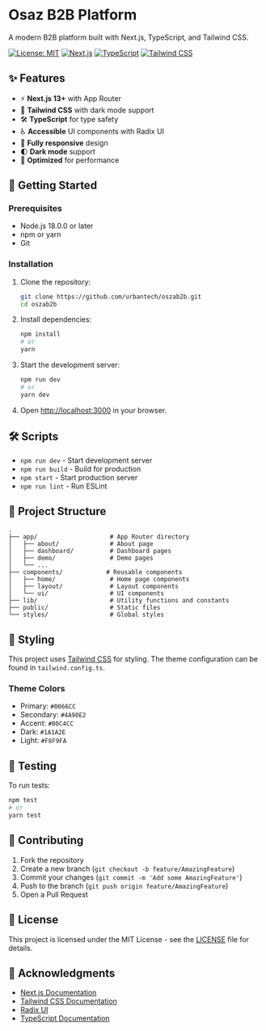 # Osaz B2B Platform

A modern B2B platform built with Next.js, TypeScript, and Tailwind CSS.

[![License: MIT](https://img.shields.io/badge/License-MIT-yellow.svg)](https://opensource.org/licenses/MIT)
[![Next.js](https://img.shields.io/badge/Next.js-13+-000000?logo=next.js&logoColor=white)](https://nextjs.org/)
[![TypeScript](https://img.shields.io/badge/TypeScript-4.9+-3178C6?logo=typescript&logoColor=white)](https://www.typescriptlang.org/)
[![Tailwind CSS](https://img.shields.io/badge/Tailwind_CSS-3.3.0-06B6D4?logo=tailwind-css&logoColor=white)](https://tailwindcss.com/)

## ✨ Features

- ⚡ **Next.js 13+** with App Router
- 🎨 **Tailwind CSS** with dark mode support
- 🛠 **TypeScript** for type safety
- ♿ **Accessible** UI components with Radix UI
- 📱 **Fully responsive** design
- 🌓 **Dark mode** support
- 🚀 **Optimized** for performance

## 🚀 Getting Started

### Prerequisites

- Node.js 18.0.0 or later
- npm or yarn
- Git

### Installation

1. Clone the repository:
   ```bash
   git clone https://github.com/urbantech/oszab2b.git
   cd oszab2b
   ```

2. Install dependencies:
   ```bash
   npm install
   # or
   yarn
   ```

3. Start the development server:
   ```bash
   npm run dev
   # or
   yarn dev
   ```

4. Open [http://localhost:3000](http://localhost:3000) in your browser.

## 🛠 Scripts

- `npm run dev` - Start development server
- `npm run build` - Build for production
- `npm start` - Start production server
- `npm run lint` - Run ESLint

## 📂 Project Structure

```
.
├── app/                    # App Router directory
│   ├── about/              # About page
│   ├── dashboard/          # Dashboard pages
│   ├── demo/               # Demo pages
│   └── ...
├── components/            # Reusable components
│   ├── home/               # Home page components
│   ├── layout/             # Layout components
│   └── ui/                 # UI components
├── lib/                    # Utility functions and constants
├── public/                 # Static files
└── styles/                 # Global styles
```

## 🎨 Styling

This project uses [Tailwind CSS](https://tailwindcss.com/) for styling. The theme configuration can be found in `tailwind.config.ts`.

### Theme Colors

- Primary: `#0066CC`
- Secondary: `#4A90E2`
- Accent: `#00C4CC`
- Dark: `#1A1A2E`
- Light: `#F8F9FA`

## 🧪 Testing

To run tests:

```bash
npm test
# or
yarn test
```

## 🤝 Contributing

1. Fork the repository
2. Create a new branch (`git checkout -b feature/AmazingFeature`)
3. Commit your changes (`git commit -m 'Add some AmazingFeature'`)
4. Push to the branch (`git push origin feature/AmazingFeature`)
5. Open a Pull Request

## 📄 License

This project is licensed under the MIT License - see the [LICENSE](LICENSE) file for details.

## 🙏 Acknowledgments

- [Next.js Documentation](https://nextjs.org/docs)
- [Tailwind CSS Documentation](https://tailwindcss.com/docs)
- [Radix UI](https://www.radix-ui.com/)
- [TypeScript Documentation](https://www.typescriptlang.org/docs/)
